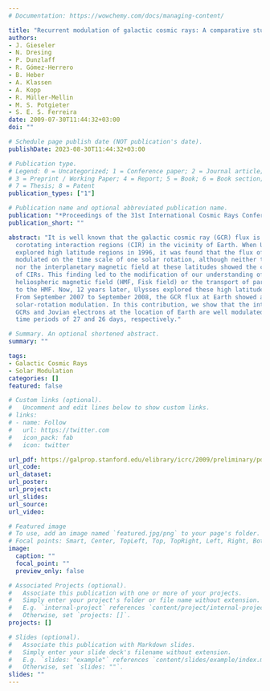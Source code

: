 ```yaml
---
# Documentation: https://wowchemy.com/docs/managing-content/

title: "Recurrent modulation of galactic cosmic rays: A comparative study between IMP, SOHO, STEREO, and Ulysses"
authors:
- J. Gieseler
- N. Dresing
- P. Dunzlaff
- R. Gómez-Herrero
- B. Heber
- A. Klassen
- A. Kopp
- R. Müller-Mellin
- M. S. Potgieter
- S. E. S. Ferreira
date: 2009-07-30T11:44:32+03:00
doi: ""

# Schedule page publish date (NOT publication's date).
publishDate: 2023-08-30T11:44:32+03:00

# Publication type.
# Legend: 0 = Uncategorized; 1 = Conference paper; 2 = Journal article;
# 3 = Preprint / Working Paper; 4 = Report; 5 = Book; 6 = Book section;
# 7 = Thesis; 8 = Patent
publication_types: ["1"]

# Publication name and optional abbreviated publication name.
publication: "*Proceedings of the 31st International Cosmic Rays Conference, ICRC 2009*'"
publication_short: ""

abstract: "It is well known that the galactic cosmic ray (GCR) flux is modulated by
  corotating interaction regions (CIR) in the vicinity of Earth. When Ulysses first
  explored high latitude regions in 1996, it was found that the flux of GCRs was still
  modulated on the time scale of one solar rotation, although neither the solar wind
  nor the interplanetary magnetic field at these latitudes showed the characteristics
  of CIRs. This finding led to the modification of our understanding of either the
  heliospheric magnetic field (HMF, Fisk field) or the transport of particles perpendicular
  to the HMF. Now, 12 years later, Ulysses explored these high latitude regions again.
  From September 2007 to September 2008, the GCR flux at Earth showed a clear 27 day
  solar-rotation modulation. In this contribution, we show that the intensities of
  GCRs and Jovian electrons at the location of Earth are well modulated with the expected
  time periods of 27 and 26 days, respectively."

# Summary. An optional shortened abstract.
summary: ""

tags: 
- Galactic Cosmic Rays
- Solar Modulation
categories: []
featured: false

# Custom links (optional).
#   Uncomment and edit lines below to show custom links.
# links:
# - name: Follow
#   url: https://twitter.com
#   icon_pack: fab
#   icon: twitter

url_pdf: https://galprop.stanford.edu/elibrary/icrc/2009/preliminary/pdf/icrc1016.pdf
url_code:
url_dataset:
url_poster:
url_project:
url_slides:
url_source:
url_video:

# Featured image
# To use, add an image named `featured.jpg/png` to your page's folder. 
# Focal points: Smart, Center, TopLeft, Top, TopRight, Left, Right, BottomLeft, Bottom, BottomRight.
image:
  caption: ""
  focal_point: ""
  preview_only: false

# Associated Projects (optional).
#   Associate this publication with one or more of your projects.
#   Simply enter your project's folder or file name without extension.
#   E.g. `internal-project` references `content/project/internal-project/index.md`.
#   Otherwise, set `projects: []`.
projects: []

# Slides (optional).
#   Associate this publication with Markdown slides.
#   Simply enter your slide deck's filename without extension.
#   E.g. `slides: "example"` references `content/slides/example/index.md`.
#   Otherwise, set `slides: ""`.
slides: ""
---
```

